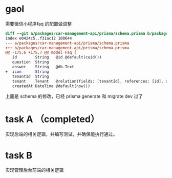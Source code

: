 # gaol

需要微信小程序faq 的配置做调整

```diff
diff --git a/packages/car-management-api/prisma/schema.prisma b/packages/car-management-api/prisma/schema.prisma
index e0424c5..f31ac12 100644
--- a/packages/car-management-api/prisma/schema.prisma
+++ b/packages/car-management-api/prisma/schema.prisma
@@ -175,6 +175,7 @@ model Faq {
   id        String   @id @default(cuid())
   question  String
   answer    String   @db.Text
+  icon      String
   tenantId  String
   tenant    Tenant   @relation(fields: [tenantId], references: [id], onDelete: Cascade)
   createdAt DateTime @default(now())
```

上面是 schema 的修改，已经 prisma generate 和 migrate dev 过了

# task A （completed）

实现后端的相关逻辑，并编写测试，并确保能执行通过。

# task B

实现管理后台前端的相关逻辑
